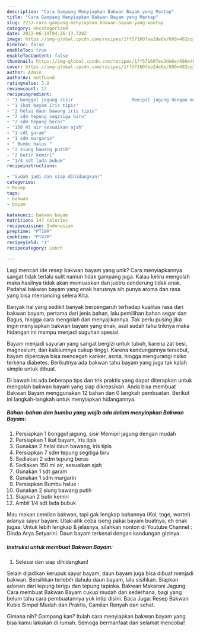 ```yaml
---
description: "Cara Gampang Menyiapkan Bakwan Bayam yang Mantap"
title: "Cara Gampang Menyiapkan Bakwan Bayam yang Mantap"
slug: 2237-cara-gampang-menyiapkan-bakwan-bayam-yang-mantap
category: Uncategorized
date: 2022-06-19T04:26:13.729Z
image: https://img-global.cpcdn.com/recipes/1ff571607ea2de6e/680x482cq70/bakwan-bayam-foto-resep-utama.jpg
hideToc: false
enableToc: true
enableTocContent: false
thumbnail: https://img-global.cpcdn.com/recipes/1ff571607ea2de6e/680x482cq70/bakwan-bayam-foto-resep-utama.jpg
cover: https://img-global.cpcdn.com/recipes/1ff571607ea2de6e/680x482cq70/bakwan-bayam-foto-resep-utama.jpg
author: Admin
authorAv: notfound
ratingvalue: 3.8
reviewcount: 13
recipeingredient:
- "1 bonggol jagung sisir                      Memipil jagung dengan mudah"
- "1 ikat bayam Iris tipis"
- "2 helai daun bawang iris tipis"
- "7 sdm tepung segitiga biru"
- "2 sdm tepung beras"
- "150 ml air sesuaikan ajah"
- "1 sdt garam"
- "1 sdm margarin"
- " Bumbu halus "
- "2 siung bawang putih"
- "2 butir kemiri"
- "1/4 sdt lada bubuk"
recipeinstructions:

- "Sudah jadi dan siap dihidangkan!"
categories:
- Resep
tags:
- bakwan
- bayam

katakunci: bakwan bayam 
nutrition: 147 calories
recipecuisine: Indonesian
preptime: "PT18M"
cooktime: "PT47M"
recipeyield: "1"
recipecategory: Lunch

---
```





Lagi mencari ide resep bakwan bayam yang unik? Cara menyiapkannya sangat tidak terlalu sulit namun tidak gampang juga. Kalau keliru mengolah maka hasilnya tidak akan memuaskan dan justru cenderung tidak enak. Padahal bakwan bayam yang enak harusnya sih punya aroma dan rasa yang bisa memancing selera Kita.





Banyak hal yang sedikit banyak berpengaruh terhadap kualitas rasa dari bakwan bayam, pertama dari jenis bahan, lalu pemilihan bahan segar dan Bagus, hingga cara mengolah dan menyajikannya. Tak perlu pusing jika ingin menyiapkan bakwan bayam yang enak,      asal sudah tahu triknya maka hidangan ini mampu menjadi suguhan spesial.














Bayam menjadi sayuran yang sangat bergizi untuk tubuh, karena zat besi, magnesium, dan kalsiumnya cukup tinggi. Karena kandungannya tersebut, bayam dipercaya bisa mencegah kanker, asma, hingga mengurangi risiko terkena diabetes. Berikutnya ada bakwan tahu bayam yang juga tak kalah simple untuk dibuat.






Di bawah ini ada beberapa tips dan trik praktis yang dapat diterapkan untuk mengolah bakwan bayam yang siap dikreasikan. Anda bisa membuat Bakwan Bayam menggunakan 12 bahan dan 0 langkah pembuatan. Berikut ini langkah-langkah untuk menyiapkan hidangannya.

<!--inarticleads1-->

##### Bahan-bahan dan bumbu yang wajib ada dalam menyiapkan Bakwan Bayam:

1. Persiapkan 1 bonggol jagung, sisir                      Memipil jagung dengan mudah
1. Persiapkan 1 ikat bayam, Iris tipis
1. Gunakan 2 helai daun bawang, iris tipis
1. Persiapkan 7 sdm tepung segitiga biru
1. Sediakan 2 sdm tepung beras
1. Sediakan 150 ml air, sesuaikan ajah
1. Gunakan 1 sdt garam
1. Gunakan 1 sdm margarin
1. Persiapkan  Bumbu halus :
1. Gunakan 2 siung bawang putih
1. Siapkan 2 butir kemiri
1. Ambil 1/4 sdt lada bubuk


Mau makan cemilan bakwan, tapi gak lengkap bahannya (Kol, toge, wortel) adanya sayur bayam. Utak-atik coba iseng pakai bayam buatnya, eh enak jugaa. Untuk lebih lengkap &amp; jelasnya, silahkan nonton di Youtube Channel : Dinda Arya Setyarini. Daun bayam terkenal dengan kandungan gizinya. 

<!--inarticleads2-->

##### Instruksi untuk membuat Bakwan Bayam:


1. Selesai dan siap dihidangkan!

Selain dijadikan kerupuk sayur bayam, daun bayam juga bisa dibuat menjadi bakwan. Bersihkan terlebih dahulu daun bayam, lalu sisihkan. Siapkan adonan dari tepung terigu dan tepung tapioka. Bakwan Makaroni Jagung Cara membuat Bakwan Bayam cukup mudah dan sederhana, bagi yang belum tahu cara pembuatannya yuk intip disini. Baca Juga: Resep Bakwan Kubis Simpel Mudah dan Praktis, Camilan Renyah dan sehat. 

Gimana nih? Gampang kan? Itulah cara menyiapkan bakwan bayam yang bisa kamu lakukan di rumah. Semoga bermanfaat dan selamat mencoba!
